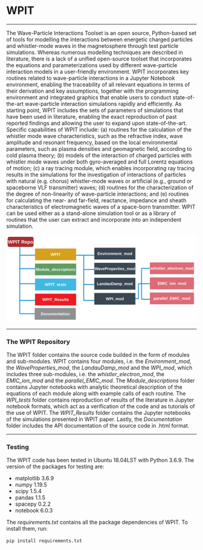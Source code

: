 # WPIT
__________________________________________________________________________________________________________________________________________________________
The Wave-Particle Interactions Toolset is an open source, Python-based set of tools for modelling the interactions between energetic charged particles and whistler-mode waves in the magnetosphere through test particle simulations. Whereas numerous modelling techniques are described in literature, there is a lack of a unified open-source toolset that incorporates the equations and parameterizations used by different wave-particle interaction models in a user-friendly environment. WPIT incorporates key routines related to wave-particle interactions in a Jupyter Notebook environment, enabling the traceability of all relevant equations in terms of their derivation and key assumptions, together with the programming environment and integrated graphics that enable users to conduct state-of-the-art wave-particle interaction simulations rapidly and efficiently. As starting point, WPIT includes the sets of parameters of simulations that have been used in literature, enabling the exact reproduction of past reported findings and allowing the user to expand upon state-of-the-art. Specific capabilities of WPIT include: (a) routines for the calculation of the whistler mode wave characteristics, such as the refractive index, wave amplitude and resonant frequency, based on the local environmental parameters, such as plasma densities and geomagnetic field, according to cold plasma theory; (b) models of the interaction of charged particles with whistler mode waves under both gyro-averaged and full Lorentz equations of motion; (c) a ray tracing module, which enables incorporating ray tracing results in the simulations for the investigation of interactions of particles with natural (e.g. chorus) whistler-mode waves or artificial (e.g., ground or spaceborne VLF transmitter) waves; (d) routines for the characterization of the degree of non-linearity of wave-particle interactions; and (e) routines for calculating the near- and far-field, reactance, impedance and sheath characteristics of electromagnetic waves of a space-born transmitter. WPIT can be used either as a stand-alone simulation tool or as a library of routines that the user can extract and incorporate into an independent simulation. 

![WPIT repository overview](wpit_overview.png)

________________________________________________________________________________________________________________________________________________________
### The WPIT Repository

The WPIT folder contains the source code builded in the form of modules and sub-modules. WPIT contains four modules, i.e. the *Environment_mod*, the *WaveProperties_mod*, the *LandauDamp_mod* and the *WPI_mod*, which includes three sub-modules, i.e. the *whistler_electron_mod*, the *EMIC_ion_mod* and the *parallel_EMIC_mod*. The *Module_descriptions* folder contains Jupyter notebooks with analytic theoretical description of the equations of each module along with example calls of each routine. The *WPI_tests* folder contains reproduction of results of the literature in Jupyter notebook formats, which act as a verification of the code and as tutorials of the use of WPIT. The *WPIT_Results* folder contains the Jupyter notebooks of the simulations presented in WPIT paper. Lastly, the *Documentation* folder includes the API documentation of the source code in .html format.

________________________________________________________________________________________________________________________________________________________

### Testing

The WPIT code has been tested in Ubuntu 18.04LST with Python 3.6.9. The version of the packages for testing are:

- matplotlib 3.6.9
- numpy 1.19.5
- scipy 1.5.4
- pandas 1.1.5
- spacepy 0.2.2
- notebook 6.0.3

The *requirements.txt* contains all the package dependencies of WPIT. To install them, run:

```pip install requirements.txt```
